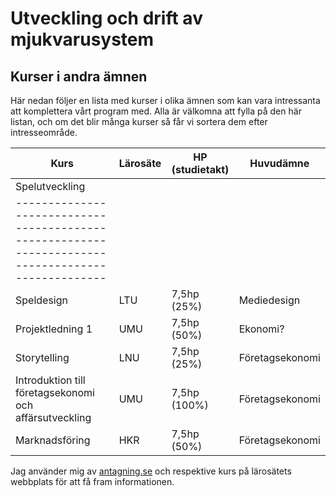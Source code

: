 # Utveckling och drift av mjukvarusystem

## Kurser i andra ämnen

Här nedan följer en lista med kurser i olika ämnen som kan vara intressanta att komplettera vårt program med. Alla är välkomna att fylla på den här listan, och om det blir många kurser så får vi sortera dem efter intresseområde.

|Kurs                                                  |Lärosäte |HP (studietakt) |Huvudämne       |
|------------------------------------------------------|---------|----------------|----------------|
|Spelutveckling                                                                                    |
|--------------------------------------------------------------------------------------------------|
|Speldesign                                            |LTU      |7,5hp (25%)     |Mediedesign     |
|Projektledning 1                                      |UMU      |7,5hp (50%)     |Ekonomi?        |
|Storytelling                                          |LNU      |7,5hp (25%)     |Företagsekonomi |
|Introduktion till företagsekonomi och affärsutveckling|UMU      |7,5hp (100%)    |Företagsekonomi |
|Marknadsföring                                        |HKR      |7,5hp (50%)     |Företagsekonomi |

Jag använder mig av [antagning.se](https://www.antagning.se "Antagning.se") och respektive kurs på lärosätets webbplats för att få fram informationen.
